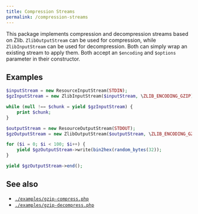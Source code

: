 ```yaml
---
title: Compression Streams
permalink: /compression-streams
---
```

This package implements compression and decompression streams based on Zlib. `ZlibOutputStream` can be used for compression, while `ZlibInputStream` can be used for decompression. Both can simply wrap an existing stream to apply them. Both accept an `$encoding` and `$options` parameter in their constructor.

## Examples

```php
$inputStream = new ResourceInputStream(STDIN);
$gzInputStream = new ZlibInputStream($inputStream, \ZLIB_ENCODING_GZIP);

while (null !== $chunk = yield $gzInputStream) {
    print $chunk;
}
```

```php
$outputStream = new ResourceOutputStream(STDOUT);
$gzOutputStream = new ZlibOutputStream($outputStream, \ZLIB_ENCODING_GZIP);

for ($i = 0; $i < 100; $i++) {
    yield $gzOutputStream->write(bin2hex(random_bytes(32));
}

yield $gzOutputStream->end();
```

## See also

 * [`./examples/gzip-compress.php`](https://github.com/amphp/byte-stream/blob/master/examples/gzip-compress.php)
 * [`./examples/gzip-decompress.php`](https://github.com/amphp/byte-stream/blob/master/examples/gzip-decompress.php)
